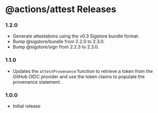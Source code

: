# @actions/attest Releases

### 1.2.0

- Generate attestations using the v0.3 Sigstore bundle format.
- Bump @sigstore/bundle from 2.2.0 to 2.3.0.
- Bump @sigstore/sign from 2.2.3 to 2.3.0.

### 1.1.0

- Updates the `attestProvenance` function to retrieve a token from the GitHub OIDC provider and use the token claims to populate the provenance statement.

### 1.0.0

- Initial release
